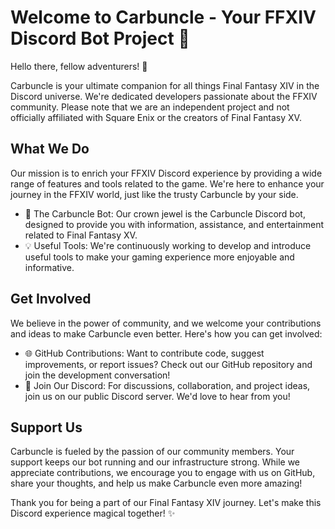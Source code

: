 # Welcome to Carbuncle - Your FFXIV Discord Bot Project :star2:

Hello there, fellow adventurers! :wave:

Carbuncle is your ultimate companion for all things Final Fantasy XIV in the Discord universe. We're dedicated developers passionate about the FFXIV community. Please note that we are an independent project and not officially affiliated with Square Enix or the creators of Final Fantasy XV.

## What We Do

Our mission is to enrich your FFXIV Discord experience by providing a wide range of features and tools related to the game. We're here to enhance your journey in the FFXIV world, just like the trusty Carbuncle by your side.

- :robot: The Carbuncle Bot: Our crown jewel is the Carbuncle Discord bot, designed to provide you with information, assistance, and entertainment related to Final Fantasy XV.
- :bulb: Useful Tools: We're continuously working to develop and introduce useful tools to make your gaming experience more enjoyable and informative.

## Get Involved

We believe in the power of community, and we welcome your contributions and ideas to make Carbuncle even better. Here's how you can get involved:

- :globe_with_meridians: GitHub Contributions: Want to contribute code, suggest improvements, or report issues? Check out our GitHub repository and join the development conversation!
- :speech_balloon: Join Our Discord: For discussions, collaboration, and project ideas, join us on our public Discord server. We'd love to hear from you!

## Support Us

Carbuncle is fueled by the passion of our community members. Your support keeps our bot running and our infrastructure strong. While we appreciate contributions, we encourage you to engage with us on GitHub, share your thoughts, and help us make Carbuncle even more amazing!

Thank you for being a part of our Final Fantasy XIV journey. Let's make this Discord experience magical together! :sparkles:
